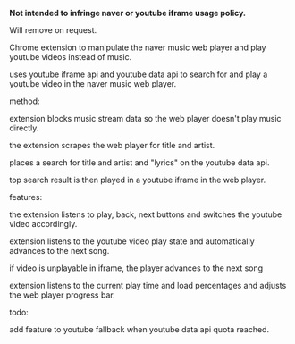 __Not intended to infringe naver or youtube iframe usage policy.__


Will remove on request.


Chrome extension to manipulate the naver music web player and play youtube videos instead of music.


uses youtube iframe api and youtube data api to search for and play a youtube video in the naver music web player.


method:

extension blocks music stream data so the web player doesn't play music directly.

the extension scrapes the web player for title and artist.

places a search for title and artist and "lyrics" on the youtube data api.

top search result is then played in a youtube iframe in the web player.




features:

the extension listens to play, back, next buttons and switches the youtube video accordingly.

extension listens to the youtube video play state and automatically advances to the next song.

if video is unplayable in iframe, the player advances to the next song

extension listens to the current play time and load percentages and adjusts the web player progress bar.




todo:

add feature to youtube fallback when youtube data api quota reached.
